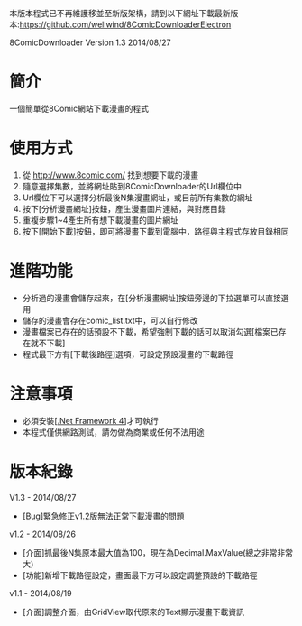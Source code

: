 本版本程式已不再維護移並至新版架構，請到以下網址下載最新版本:https://github.com/wellwind/8ComicDownloaderElectron 

8ComicDownloader Version 1.3 2014/08/27

簡介
================
一個簡單從8Comic網站下載漫畫的程式

使用方式
================
1. 從 http://www.8comic.com/ 找到想要下載的漫畫
2. 隨意選擇集數，並將網址貼到8ComicDownloader的Url欄位中
3. Url欄位下可以選擇分析最後N集漫畫網址，或目前所有集數的網址
4. 按下[分析漫畫網址]按鈕，產生漫畫圖片連結，與對應目錄
5. 重複步驟1~4產生所有想下載漫畫的圖片網址
6. 按下[開始下載]按鈕，即可將漫畫下載到電腦中，路徑與主程式存放目錄相同

進階功能
================
- 分析過的漫畫會儲存起來，在[分析漫畫網址]按鈕旁邊的下拉選單可以直接選用
- 儲存的漫畫會存在comic_list.txt中，可以自行修改
- 漫畫檔案已存在的話預設不下載，希望強制下載的話可以取消勾選[檔案已存在就不下載]
- 程式最下方有[下載後路徑]選項，可設定預設漫畫的下載路徑

注意事項
================
- 必須安裝[[.Net Framework 4](http://www.microsoft.com/zh-tw/download/details.aspx?id=17718)]才可執行
- 本程式僅供網路測試，請勿做為商業或任何不法用途

版本紀錄
================
V1.3 - 2014/08/27
- [Bug]緊急修正v1.2版無法正常下載漫畫的問題

v1.2 - 2014/08/26
- [介面]抓最後N集原本最大值為100，現在為Decimal.MaxValue(總之非常非常大)
- [功能]新增下載路徑設定，畫面最下方可以設定調整預設的下載路徑

v1.1 - 2014/08/19
- [介面]調整介面，由GridView取代原來的Text顯示漫畫下載資訊
